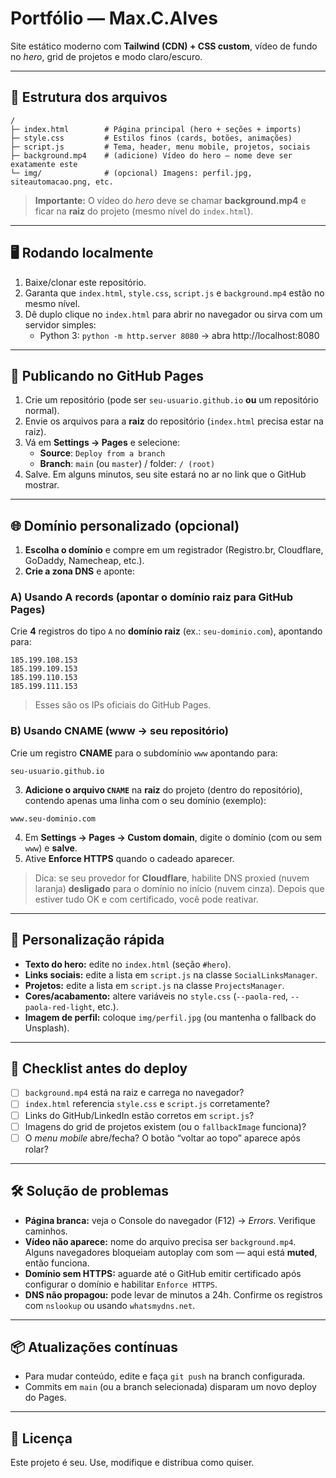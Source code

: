# Portfólio — Max.C.Alves

Site estático moderno com **Tailwind (CDN) + CSS custom**, vídeo de fundo no *hero*, grid de projetos e modo claro/escuro.

---

## 🔧 Estrutura dos arquivos

```
/
├─ index.html        # Página principal (hero + seções + imports)
├─ style.css         # Estilos finos (cards, botões, animações)
├─ script.js         # Tema, header, menu mobile, projetos, sociais
├─ background.mp4    # (adicione) Vídeo do hero — nome deve ser exatamente este
└─ img/              # (opcional) Imagens: perfil.jpg, siteautomacao.png, etc.
```

> **Importante:** O vídeo do *hero* deve se chamar **background.mp4** e ficar na **raiz** do projeto (mesmo nível do `index.html`).

---

## 🖥️ Rodando localmente

1. Baixe/clonar este repositório.
2. Garanta que `index.html`, `style.css`, `script.js` e `background.mp4` estão no mesmo nível.
3. Dê duplo clique no `index.html` para abrir no navegador ou sirva com um servidor simples:
   - Python 3: `python -m http.server 8080` → abra http://localhost:8080

---

## 🚀 Publicando no GitHub Pages

1. Crie um repositório (pode ser `seu-usuario.github.io` **ou** um repositório normal).
2. Envie os arquivos para a **raiz** do repositório (`index.html` precisa estar na raiz).
3. Vá em **Settings → Pages** e selecione:
   - **Source**: `Deploy from a branch`
   - **Branch**: `main` (ou `master`) / folder: `/ (root)`
4. Salve. Em alguns minutos, seu site estará no ar no link que o GitHub mostrar.

---

## 🌐 Domínio personalizado (opcional)

1. **Escolha o domínio** e compre em um registrador (Registro.br, Cloudflare, GoDaddy, Namecheap, etc.).
2. **Crie a zona DNS** e aponte:

### A) Usando **A records** (apontar o domínio raiz para GitHub Pages)
Crie **4** registros do tipo `A` no **domínio raiz** (ex.: `seu-dominio.com`), apontando para:

```
185.199.108.153
185.199.109.153
185.199.110.153
185.199.111.153
```

> Esses são os IPs oficiais do GitHub Pages.

### B) Usando **CNAME** (www → seu repositório)
Crie um registro **CNAME** para o subdomínio `www` apontando para:
```
seu-usuario.github.io
```

3. **Adicione o arquivo `CNAME`** na **raiz** do projeto (dentro do repositório), contendo apenas uma linha com o seu domínio (exemplo):
```
www.seu-dominio.com
```

4. Em **Settings → Pages → Custom domain**, digite o domínio (com ou sem `www`) e **salve**.
5. Ative **Enforce HTTPS** quando o cadeado aparecer.

> Dica: se seu provedor for **Cloudflare**, habilite DNS proxied (nuvem laranja) **desligado** para o domínio no início (nuvem cinza). Depois que estiver tudo OK e com certificado, você pode reativar.

---

## 🧩 Personalização rápida

- **Texto do hero:** edite no `index.html` (seção `#hero`).
- **Links sociais:** edite a lista em `script.js` na classe `SocialLinksManager`.
- **Projetos:** edite a lista em `script.js` na classe `ProjectsManager`.
- **Cores/acabamento:** altere variáveis no `style.css` (`--paola-red`, `--paola-red-light`, etc.).
- **Imagem de perfil:** coloque `img/perfil.jpg` (ou mantenha o fallback do Unsplash).

---

## 🧪 Checklist antes do deploy

- [ ] `background.mp4` está na raiz e carrega no navegador?
- [ ] `index.html` referencia `style.css` e `script.js` corretamente?
- [ ] Links do GitHub/LinkedIn estão corretos em `script.js`?
- [ ] Imagens do grid de projetos existem (ou o `fallbackImage` funciona)?
- [ ] O *menu mobile* abre/fecha? O botão “voltar ao topo” aparece após rolar?

---

## 🛠️ Solução de problemas

- **Página branca:** veja o Console do navegador (F12) → *Errors*. Verifique caminhos.
- **Vídeo não aparece:** nome do arquivo precisa ser `background.mp4`. Alguns navegadores bloqueiam autoplay com som — aqui está **muted**, então funciona.
- **Domínio sem HTTPS:** aguarde até o GitHub emitir certificado após configurar o domínio e habilitar `Enforce HTTPS`.
- **DNS não propagou:** pode levar de minutos a 24h. Confirme os registros com `nslookup` ou usando `whatsmydns.net`.

---

## 📦 Atualizações contínuas

- Para mudar conteúdo, edite e faça `git push` na branch configurada.
- Commits em `main` (ou a branch selecionada) disparam um novo deploy do Pages.

---

## 📜 Licença

Este projeto é seu. Use, modifique e distribua como quiser.
